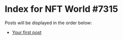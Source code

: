 # Index for NFT World #7315
Posts will be displayed in the order below:

- [Your first post](./001-first.md)

